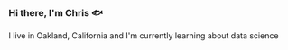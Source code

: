 ### Hi there, I'm Chris :fish:

I live in Oakland, California and I'm currently learning about data science


<!--
**scrapfishies/scrapfishies** is a ✨ _special_ ✨ repository because its `README.md` (this file) appears on your GitHub profile.

Here are some ideas to get you started:

- 🔭 I’m currently working on Metis Data Science Bootcamp prepwork
- 🌱 I’m currently learning  as much as I can about python and data science topics
- 👯 I’m looking to collaborate on ...
- 🤔 I’m looking for help with ...
- 💬 Ask me about ... 
- 📫 How to reach me: ...
- 😄 Pronouns: ... he/him
- ⚡ Fun fact: ...

-->
